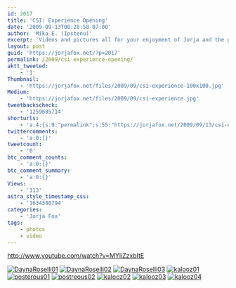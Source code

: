 ```yaml
---
id: 2017
title: 'CSI: Experience Opening'
date: '2009-09-13T08:28:58-07:00'
author: 'Mika E. (Ipstenu)'
excerpt: 'Videos and pictures all for your enjoyment of Jorja and the gang at the opening of the show "CSI: The Experience" at the MGM Grand in Las Vegas.'
layout: post
guid: 'https://jorjafox.net/?p=2017'
permalink: /2009/csi-experience-opening/
aktt_tweeted:
    - '1'
Thumbnail:
    - 'https://jorjafox.net/files/2009/09/csi-experience-100x100.jpg'
Medium:
    - 'https://jorjafox.net/files/2009/09/csi-experience.jpg'
tweetbackscheck:
    - '1259685714'
shorturls:
    - 'a:4:{s:9:"permalink";s:55:"https://jorjafox.net/2009/09/13/csi-experience-opening/";s:7:"tinyurl";s:26:"http://tinyurl.com/ydqsjod";s:4:"isgd";s:18:"http://is.gd/52Wl2";s:5:"bitly";s:20:"http://bit.ly/1drpz0";}'
twittercomments:
    - 'a:0:{}'
tweetcount:
    - '0'
btc_comment_counts:
    - 'a:0:{}'
btc_comment_summary:
    - 'a:0:{}'
Views:
    - '113'
astra_style_timestamp_css:
    - '1634380794'
categories:
    - 'Jorja Fox'
tags:
    - photos
    - video
---
```


http://www.youtube.com/watch?v=MYliZzxbItE

<a href="https://jorjafox.net/gallery/pub/csi/20090912-csilv/DaynaRoselli01.jpg"><img class="ZenphotoPress_thumb " alt="DaynaRoselli01" title="DaynaRoselli01" src="https://jorjafox.net/gallery/cache/pub/csi/20090912-csilv/DaynaRoselli01_200_cw200_ch200_thumb.jpg"  /></a> <a href="https://jorjafox.net/gallery/pub/csi/20090912-csilv/DaynaRoselli02.jpg"><img class="ZenphotoPress_thumb " alt="DaynaRoselli02" title="DaynaRoselli02" src="https://jorjafox.net/gallery/cache/pub/csi/20090912-csilv/DaynaRoselli02_200_cw200_ch200_thumb.jpg"  /></a> <a href="https://jorjafox.net/gallery/pub/csi/20090912-csilv/DaynaRoselli03.jpg"><img class="ZenphotoPress_thumb " alt="DaynaRoselli03" title="DaynaRoselli03" src="https://jorjafox.net/gallery/cache/pub/csi/20090912-csilv/DaynaRoselli03_200_cw200_ch200_thumb.jpg"  /></a> <a href="https://jorjafox.net/gallery/pub/csi/20090912-csilv/kalooz01.jpg"><img class="ZenphotoPress_thumb " alt="kalooz01" title="kalooz01" src="https://jorjafox.net/gallery/cache/pub/csi/20090912-csilv/kalooz01_200_cw200_ch200_thumb.jpg"  /></a> <a href="https://jorjafox.net/gallery/pub/csi/20090912-csilv/posterous01.jpg"><img class="ZenphotoPress_thumb " alt="posterous01" title="posterous01" src="https://jorjafox.net/gallery/cache/pub/csi/20090912-csilv/posterous01_200_cw200_ch200_thumb.jpg"  /></a> <a href="https://jorjafox.net/gallery/pub/csi/20090912-csilv/postreous02.jpg"><img class="ZenphotoPress_thumb " alt="postreous02" title="postreous02" src="https://jorjafox.net/gallery/cache/pub/csi/20090912-csilv/postreous02_200_cw200_ch200_thumb.jpg"  /></a> <a href="https://jorjafox.net/gallery/pub/csi/20090912-csilv/kalooz02.jpg"><img class="ZenphotoPress_thumb " alt="kalooz02" title="kalooz02" src="https://jorjafox.net/gallery/cache/pub/csi/20090912-csilv/kalooz02_200_cw200_ch200_thumb.jpg"  /></a> <a href="https://jorjafox.net/gallery/pub/csi/20090912-csilv/kalooz03.jpg"><img class="ZenphotoPress_thumb " alt="kalooz03" title="kalooz03" src="https://jorjafox.net/gallery/cache/pub/csi/20090912-csilv/kalooz03_200_cw200_ch200_thumb.jpg"  /></a> <a href="https://jorjafox.net/gallery/pub/csi/20090912-csilv/kalooz04.jpg"><img class="ZenphotoPress_thumb " alt="kalooz04" title="kalooz04" src="https://jorjafox.net/gallery/cache/pub/csi/20090912-csilv/kalooz04_200_cw200_ch200_thumb.jpg"  /></a>